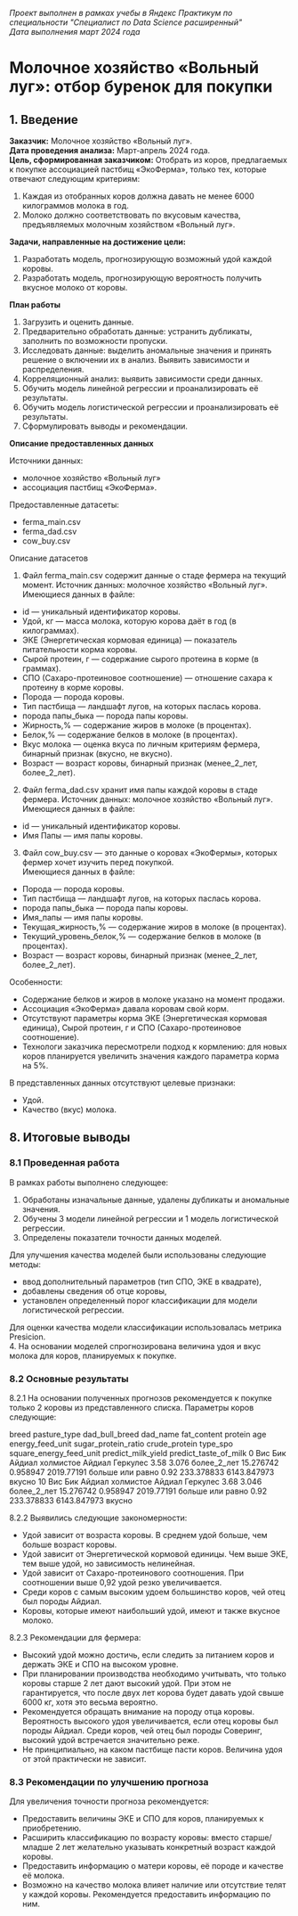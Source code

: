 *Проект выполнен в рамках учебы в Яндекс Практикум по специальности "Специалист по Data Science расширенный"*  
*Дата выполнения март 2024 года*

# Молочное хозяйство  «Вольный луг»: отбор буренок для покупки


## 1. Введение

**Заказчик:** Молочное хозяйство «Вольный луг».  
**Дата проведения анализа:** Март-апрель 2024 года.  
**Цель, сформированная заказчиком:** Отобрать из коров, предлагаемых к покупке ассоциацией пастбищ «ЭкоФерма», только тех, которые отвечают следующим критериям:
1. Каждая из отобранных коров должна давать не менее 6000 килограммов молока в год.
2. Молоко должно соответствовать по вкусовым качества, предъявляемых молочным хозяйством «Вольный луг».


**Задачи, направленные на достижение цели:**
1. Разработать модель, прогнозирующую возможный удой каждой коровы.
2. Разработать модель, прогнозирующую вероятность получить вкусное молоко от коровы.

**План работы**
1. Загрузить и оценить данные.
2. Предварительно обработать данные: устранить дубликаты, заполнить по возможности пропуски.
3. Исследовать данные: выделить аномальные значения и принять решение о включении их в анализ. Выявить зависимости и распределения.
4. Корреляционный анализ: выявить зависимости среди данных.
5. Обучить модель линейной регрессии и проанализировать её результаты.
6. Обучить модель логистической регрессии и проанализировать её результаты.
7. Сформулировать выводы и рекомендации.

**Описание предоставленных данных**

Источники данных: 
- молочное хозяйство «Вольный луг»
- ассоциация пастбищ «ЭкоФерма».

Предоставленные датасеты:
- ferma_main.csv
- ferma_dad.csv
- cow_buy.csv

Описание датасетов

1. Файл ferma_main.csv содержит данные о стаде фермера на текущий момент. Источник данных: молочное хозяйство «Вольный луг».   
Имеющиеся данных в файле:
- id — уникальный идентификатор коровы.
- Удой, кг — масса молока, которую корова даёт в год (в килограммах).
- ЭКЕ (Энергетическая кормовая единица) — показатель питательности корма коровы.
- Сырой протеин, г — содержание сырого протеина в корме (в граммах).
- СПО (Сахаро-протеиновое соотношение) — отношение сахара к протеину в корме коровы.
- Порода — порода коровы.
- Тип пастбища — ландшафт лугов, на которых паслась корова.
- порода папы_быка — порода папы коровы.
- Жирность,% — содержание жиров в молоке (в процентах).
- Белок,% — содержание белков в молоке (в процентах).
- Вкус молока — оценка вкуса по личным критериям фермера, бинарный признак (вкусно, не вкусно).
- Возраст — возраст коровы, бинарный признак (менее_2_лет, более_2_лет).

2. Файл ferma_dad.csv хранит имя папы каждой коровы в стаде фермера. Источник данных: молочное хозяйство «Вольный луг».  
Имеющиеся данных в файле:
- id — уникальный идентификатор коровы.
- Имя Папы — имя папы коровы.

3. Файл cow_buy.csv — это данные о коровах «ЭкоФермы», которых фермер хочет изучить перед покупкой.   
Имеющиеся данных в файле:
- Порода — порода коровы.
- Тип пастбища — ландшафт лугов, на которых паслась корова.
- порода папы_быка — порода папы коровы.
- Имя_папы — имя папы коровы.
- Текущая_жирность,% — содержание жиров в молоке (в процентах).
- Текущий_уровень_белок,% — содержание белков в молоке (в процентах).
- Возраст — возраст коровы, бинарный признак (менее_2_лет, более_2_лет).

Особенности:
- Содержание белков и жиров в молоке указано на момент продажи.
- Ассоциация «ЭкоФерма» давала коровам свой корм.
- Отсутствуют параметры корма ЭКЕ (Энергетическая кормовая единица), Сырой протеин, г и СПО (Сахаро-протеиновое соотношение). 
- Технологи заказчика пересмотрели подход к кормлению: для новых коров планируется увеличить значения каждого параметра корма на 5%.

В представленных данных отсутствуют целевые признаки: 
- Удой.
- Качество (вкус) молока.

## 8. Итоговые выводы
### 8.1 Проведенная работа
В рамках работы выполнено следующее:
1. Обработаны изначальные данные, удалены дубликаты и аномальные значения.
2. Обучены 3 модели линейной регрессии и 1 модель логистической регрессии.
3. Определены показатели точности данных моделей.  

Для улучшения качества моделей были использованы следующие методы:
- ввод дополнительный параметров (тип СПО, ЭКЕ в квадрате),
- добавлены сведения об отце коровы,
- установлен определенный порог классификации для модели логистической регрессии. 

Для оценки качества модели классификации использовалась метрика Presicion.  
4. На основании моделей спрогнозирована величина удоя и вкус молока для коров, планируемых к покупке.

### 8.2 Основные результаты
8.2.1 На основании полученных прогнозов рекомендуется к покупке только 2 коровы из представленного списка. Параметры коров следующие:

breed	pasture_type	dad_bull_breed	dad_name	fat_content	protein	age	energy_feed_unit	sugar_protein_ratio	crude_protein	type_spo	square_energy_feed_unit	predict_milk_yield	predict_taste_of_milk
0	Вис Бик Айдиал	холмистое	Айдиал	Геркулес	3.58	3.076	более_2_лет	15.276742	0.958947	2019.77191	больше или равно 0.92	233.378833	6143.847973	вкусно
10	Вис Бик Айдиал	холмистое	Айдиал	Геркулес	3.68	3.046	более_2_лет	15.276742	0.958947	2019.77191	больше или равно 0.92	233.378833	6143.847973	вкусно


8.2.2 Выявились следующие закономерности:
- Удой зависит от возраста коровы. В среднем удой больше, чем больше возраст коровы.
- Удой зависит от Энергетической кормовой единицы. Чем выше ЭКЕ, тем выше удой, но зависимость нелинейная.
- Удой зависит от Сахаро-протеинового соотношения. При соотношении выше 0,92 удой резко увеличивается.
- Среди коров с самым высоким удоем большинство коров, чей отец был породы Айдиал.
- Коровы, которые имеют наибольший удой, имеют и также вкусное молоко.

8.2.3 Рекомендации для фермера:
- Высокий удой можно достичь, если следить за питанием коров и держать ЭКЕ и СПО на высоком уровне. 
- При планировании производства необходимо учитывать, что только коровы старше 2 лет дают высокий удой. При этом не гарантируется, что после двух лет корова будет давать удой свыше 6000 кг, хотя это весьма вероятно.
- Рекомендуется обращать внимание на породу отца коровы. Вероятность высокого удоя увеличивается, если отец коровы был породы Айдиал. Среди коров, чей отец был породы Соверинг, высокий удой встречается значительно реже.
- Не принципиально, на каком пастбище пасти коров. Величина удоя от этой практически не зависит.

### 8.3 Рекомендации по улучшению прогноза
Для увеличения точности прогноза рекомендуется:
- Предоставить величины ЭКЕ и СПО для коров, планируемых к приобретению.
- Расширить классификацию по возрасту коровы: вместо старше/младше 2 лет желательно указывать конкретный возраст каждой коровы.
- Предоставить информацию о матери коровы, её породе и качестве её молока.
- Возможно на качество молока влияет наличие или отсутствие телят у каждой коровы. Рекомендуется предоставить информацию по ним.
